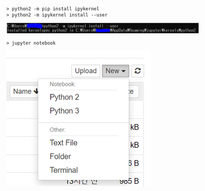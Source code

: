 ```
> python2 -m pip install ipykernel
> python2 -m ipykernel install --user
```

![6](6.PNG)

```
> jupyter notebook
```

![7](7.PNG)